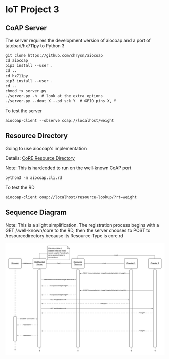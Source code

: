 # IoT Project 3

## CoAP Server

The server requires the development version of aiocoap and a port of tatobari/hx711py to Python 3

```
git clone https://github.com/chrysn/aiocoap
cd aiocoap
pip3 install --user .
cd ..
cd hx711py
pip3 install --user .
cd ..
chmod +x server.py
./server.py -h  # look at the extra options
./server.py --dout X --pd_sck Y  # GPIO pins X, Y
```

To test the server

```
aiocoap-client --observe coap://localhost/weight
```

## Resource Directory

Going to use aiocoap's implementation

Details: [CoRE Resource Directory](https://tools.ietf.org/html/draft-ietf-core-resource-directory-25)

Note: This is hardcoded to run on the well-known CoAP port

```
python3 -m aiocoap.cli.rd
```

To test the RD

```
aiocoap-client coap://localhost/resource-lookup/?rt=weight
```

## Sequence Diagram

Note: This is a slight simplification. The registration process begins with a GET /.well-known/core to the RD, then the server chooses to POST to /resourcedirectory because its Resource-Type is core.rd

![Sequence Diagram](sequence.png)
